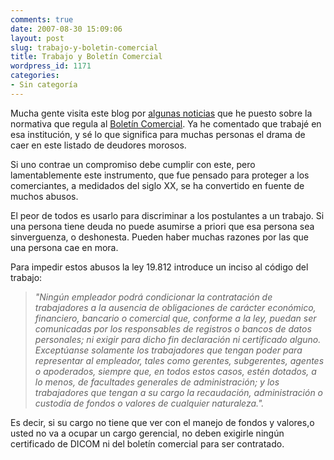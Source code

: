 ```yaml
---
comments: true
date: 2007-08-30 15:09:06
layout: post
slug: trabajo-y-boletin-comercial
title: Trabajo y Boletín Comercial
wordpress_id: 1171
categories:
- Sin categoría
---
```


Mucha gente visita este blog por [algunas noticias](    ) que he puesto sobre la normativa que regula al [Boletín Comercial](http://www.boletincomercial.cl/). Ya he comentado que trabajé en esa institución, y sé lo que significa para muchas personas el drama de caer en este listado de deudores morosos.

Si uno contrae un compromiso debe cumplir con este, pero lamentablemente este instrumento, que fue pensado para proteger a los comerciantes, a medidados del siglo XX, se ha convertido en fuente de muchos abusos.

El peor de todos es usarlo para discriminar a los postulantes a un trabajo. Si una persona tiene deuda no puede asumirse a priori que esa persona sea sinverguenza, o deshonesta. Pueden haber muchas razones por las que una persona cae en mora.

Para impedir estos abusos la ley 19.812 introduce un inciso al código del trabajo:


> _"Ningún empleador podrá condicionar la contratación de trabajadores a la ausencia de obligaciones de carácter económico, financiero, bancario o comercial que, conforme a la ley, puedan ser comunicadas por los responsables de registros o bancos de datos personales; ni exigir para dicho fin declaración ni certificado alguno. Exceptúanse solamente los trabajadores que tengan poder para representar al empleador, tales como gerentes, subgerentes, agentes o apoderados, siempre que, en todos estos casos, estén dotados, a lo menos, de facultades generales de administración; y los trabajadores que tengan a su cargo la recaudación, administración o custodia de fondos o valores de cualquier naturaleza."._


Es decir, si su cargo no tiene que ver con el manejo de fondos y valores,o usted no va a ocupar un cargo gerencial, no deben exigirle ningún certificado de DICOM ni del boletín comercial para ser contratado.
